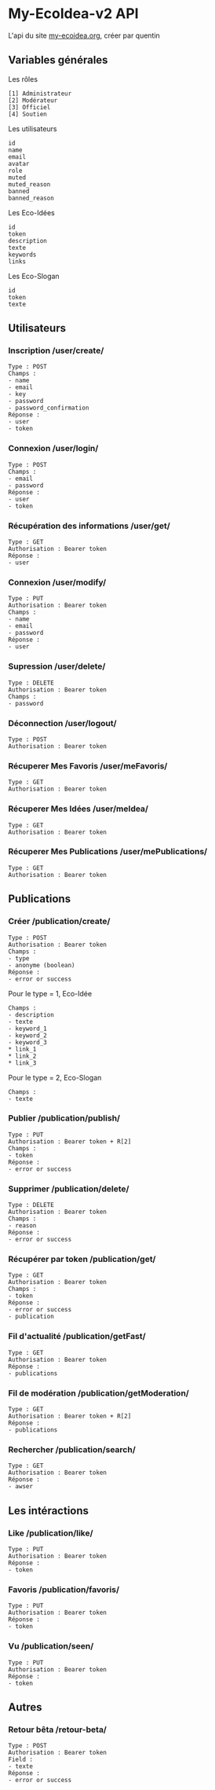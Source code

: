 # My-EcoIdea-v2 API
L'api du site [my-ecoidea.org](https://my-ecoidea.org), créer par quentin

## Variables générales
Les rôles
```
[1] Administrateur
[2] Modérateur
[3] Officiel
[4] Soutien
```
Les utilisateurs
```
id
name
email
avatar
role
muted
muted_reason
banned
banned_reason
```
Les Eco-Idées
```
id
token
description
texte
keywords
links
```
Les Eco-Slogan
```
id
token
texte
```

## Utilisateurs
### Inscription /user/create/

```
Type : POST
Champs :
- name
- email
- key
- password
- password_confirmation
Réponse :
- user
- token
```
### Connexion /user/login/

```
Type : POST
Champs :
- email
- password
Réponse :
- user
- token
```
### Récupération des informations /user/get/

```
Type : GET
Authorisation : Bearer token
Réponse :
- user
```
### Connexion /user/modify/

```
Type : PUT
Authorisation : Bearer token
Champs :
- name
- email
- password
Réponse :
- user
```
### Supression /user/delete/

```
Type : DELETE
Authorisation : Bearer token
Champs :
- password
```
### Déconnection /user/logout/

```
Type : POST
Authorisation : Bearer token
```
### Récuperer Mes Favoris /user/meFavoris/

```
Type : GET
Authorisation : Bearer token
```
### Récuperer Mes Idées /user/meIdea/

```
Type : GET
Authorisation : Bearer token
```
### Récuperer Mes Publications /user/mePublications/

```
Type : GET
Authorisation : Bearer token
```
## Publications
### Créer /publication/create/

```
Type : POST
Authorisation : Bearer token
Champs :
- type
- anonyme (boolean)
Réponse :
- error or success
```
Pour le type = 1, Eco-Idée
```
Champs :
- description
- texte
- keyword_1
- keyword_2
- keyword_3
* link_1
* link_2
* link_3
```
Pour le type = 2, Eco-Slogan
```
Champs :
- texte
```
### Publier /publication/publish/

```
Type : PUT
Authorisation : Bearer token + R[2]
Champs :
- token
Réponse :
- error or success
```
### Supprimer /publication/delete/

```
Type : DELETE
Authorisation : Bearer token
Champs :
- reason
Réponse :
- error or success
```
### Récupérer par token /publication/get/

```
Type : GET
Authorisation : Bearer token
Champs :
- token
Réponse :
- error or success
- publication
```
### Fil d'actualité /publication/getFast/

```
Type : GET
Authorisation : Bearer token
Réponse :
- publications
```
### Fil de modération /publication/getModeration/

```
Type : GET
Authorisation : Bearer token + R[2]
Réponse :
- publications
```
### Rechercher /publication/search/

```
Type : GET
Authorisation : Bearer token
Réponse :
- awser
```

## Les intéractions
### Like /publication/like/

```
Type : PUT
Authorisation : Bearer token
Réponse :
- token
```
### Favoris /publication/favoris/

```
Type : PUT
Authorisation : Bearer token
Réponse :
- token
```
### Vu /publication/seen/

```
Type : PUT
Authorisation : Bearer token
Réponse :
- token
```
## Autres
### Retour bêta /retour-beta/

```
Type : POST
Authorisation : Bearer token
Field :
- texte
Réponse :
- error or success
```